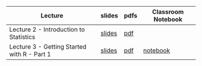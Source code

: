 | Lecture | slides | pdfs | Classroom Notebook |
| - | - | - | - |
| Lecture 2 - Introduction to Statistics | [slides](https://ahmedmoustafa.github.io/data-science-i/lectures/lecture02_introduction_to_statistics.html)        | [pdf](../pdf/lecture02_introduction_to_statistics.pdf)   |                    |
| Lecture 3 - Getting Started with R - Part 1 | [slides](https://ahmedmoustafa.github.io/data-science-i/lectures/lecture03_getting_started_with_R_part1.html) | [pdf](../pdf/lecture03_getting_started_with_R_part1.pdf) | [notebook](https://colab.research.google.com/drive/18am_tYKG0KxNmLLfTXnUCUpX3rJwUUk4?usp=sharing) |
